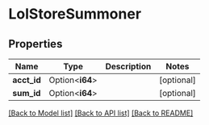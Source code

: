 # LolStoreSummoner

## Properties

Name | Type | Description | Notes
------------ | ------------- | ------------- | -------------
**acct_id** | Option<**i64**> |  | [optional]
**sum_id** | Option<**i64**> |  | [optional]

[[Back to Model list]](../README.md#documentation-for-models) [[Back to API list]](../README.md#documentation-for-api-endpoints) [[Back to README]](../README.md)



